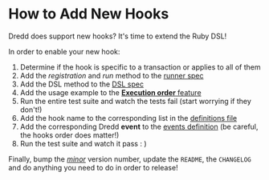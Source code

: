 How to Add New Hooks
====================

Dredd does support new hooks? It's time to extend the Ruby DSL!

In order to enable your new hook:

1. Determine if the hook is specific to a transaction or applies to all of them
1. Add the _registration_ and _run_ method to the [runner spec][runner-spec]
1. Add the DSL method to the [DSL spec][methods-spec]
1. Add the usage example to the [**Execution order** feature][feature]
1. Run the entire test suite and watch the tests fail (start worrying if they don't!)
1. Add the hook name to the corresponding list in the [definitions file][def]
1. Add the corresponding Dredd **event** to the [events definition][def] (be careful, the hooks order does matter!)
1. Run the test suite and watch it pass : )

Finally, bump the [_minor_][semver] version number, update the `README`, the `CHANGELOG` and do anything you need to do in order to release!

  [def]: ../lib/dredd_hooks/definitions.rb
  [events-handler]: ../lib/dredd_hooks/server/events_handler.rb

  [runner-spec]: ../spec/lib/dredd_hooks/runner_spec.rb
  [methods-spec]: ../spec/lib/dredd_hooks/methods_spec.rb
  [feature]: ../features/execution_order.feature
  [semver]: http://semver.org

